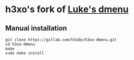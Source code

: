 # h3xo's fork of [Luke's dmenu](https://github.com/LukeSmithxyz/dmenu)

## Manual installation

```
git clone https://gitlab.com/h3xOo/h3xo-dmenu.git
cd h3xo-dmenu
make
sudo make install
```
